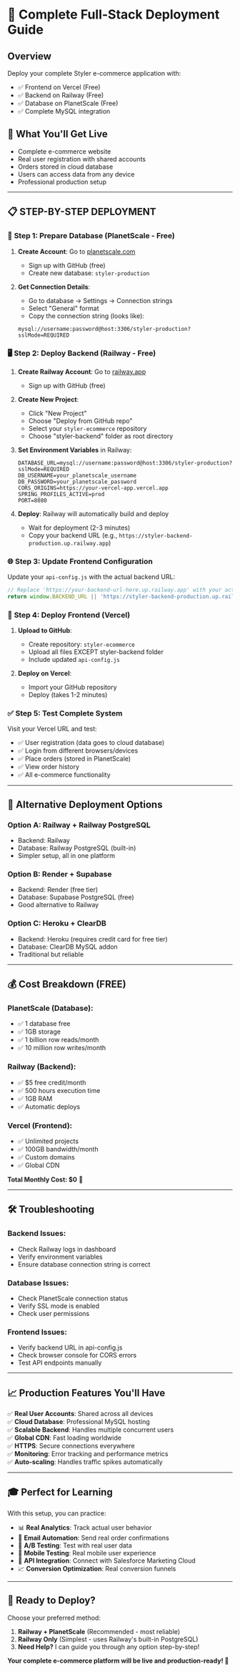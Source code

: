 # 🚀 Complete Full-Stack Deployment Guide

## Overview
Deploy your complete Styler e-commerce application with:
- ✅ Frontend on Vercel (Free)
- ✅ Backend on Railway (Free)  
- ✅ Database on PlanetScale (Free)
- ✅ Complete MySQL integration

## 🎯 What You'll Get Live
- Complete e-commerce website
- Real user registration with shared accounts
- Orders stored in cloud database
- Users can access data from any device
- Professional production setup

---

## 📋 STEP-BY-STEP DEPLOYMENT

### 🔧 **Step 1: Prepare Database (PlanetScale - Free)**

1. **Create Account**: Go to [planetscale.com](https://planetscale.com)
   - Sign up with GitHub (free)
   - Create new database: `styler-production`

2. **Get Connection Details**:
   - Go to database → Settings → Connection strings
   - Select "General" format
   - Copy the connection string (looks like):
   ```
   mysql://username:password@host:3306/styler-production?sslMode=REQUIRED
   ```

### 🖥️ **Step 2: Deploy Backend (Railway - Free)**

1. **Create Railway Account**: Go to [railway.app](https://railway.app)
   - Sign up with GitHub (free)

2. **Create New Project**:
   - Click "New Project"
   - Choose "Deploy from GitHub repo"
   - Select your `styler-ecommerce` repository
   - Choose "styler-backend" folder as root directory

3. **Set Environment Variables** in Railway:
   ```
   DATABASE_URL=mysql://username:password@host:3306/styler-production?sslMode=REQUIRED
   DB_USERNAME=your_planetscale_username
   DB_PASSWORD=your_planetscale_password
   CORS_ORIGINS=https://your-vercel-app.vercel.app
   SPRING_PROFILES_ACTIVE=prod
   PORT=8080
   ```

4. **Deploy**: Railway will automatically build and deploy
   - Wait for deployment (2-3 minutes)
   - Copy your backend URL (e.g., `https://styler-backend-production.up.railway.app`)

### 🌐 **Step 3: Update Frontend Configuration**

Update your `api-config.js` with the actual backend URL:

```javascript
// Replace 'https://your-backend-url-here.up.railway.app' with your actual Railway URL
return window.BACKEND_URL || 'https://styler-backend-production.up.railway.app';
```

### 🚀 **Step 4: Deploy Frontend (Vercel)**

1. **Upload to GitHub**: 
   - Create repository: `styler-ecommerce`
   - Upload all files EXCEPT styler-backend folder
   - Include updated `api-config.js`

2. **Deploy on Vercel**:
   - Import your GitHub repository
   - Deploy (takes 1-2 minutes)

### ✅ **Step 5: Test Complete System**

Visit your Vercel URL and test:
- ✅ User registration (data goes to cloud database)
- ✅ Login from different browsers/devices
- ✅ Place orders (stored in PlanetScale)
- ✅ View order history
- ✅ All e-commerce functionality

---

## 🔧 Alternative Deployment Options

### Option A: Railway + Railway PostgreSQL
- Backend: Railway
- Database: Railway PostgreSQL (built-in)
- Simpler setup, all in one platform

### Option B: Render + Supabase
- Backend: Render (free tier)
- Database: Supabase PostgreSQL (free)
- Good alternative to Railway

### Option C: Heroku + ClearDB
- Backend: Heroku (requires credit card for free tier)
- Database: ClearDB MySQL addon
- Traditional but reliable

---

## 💰 **Cost Breakdown (FREE)**

### PlanetScale (Database):
- ✅ 1 database free
- ✅ 1GB storage
- ✅ 1 billion row reads/month
- ✅ 10 million row writes/month

### Railway (Backend):
- ✅ $5 free credit/month
- ✅ 500 hours execution time
- ✅ 1GB RAM
- ✅ Automatic deploys

### Vercel (Frontend):
- ✅ Unlimited projects
- ✅ 100GB bandwidth/month
- ✅ Custom domains
- ✅ Global CDN

**Total Monthly Cost: $0** 🎉

---

## 🛠️ **Troubleshooting**

### Backend Issues:
- Check Railway logs in dashboard
- Verify environment variables
- Ensure database connection string is correct

### Database Issues:
- Check PlanetScale connection status
- Verify SSL mode is enabled
- Check user permissions

### Frontend Issues:
- Verify backend URL in api-config.js
- Check browser console for CORS errors
- Test API endpoints manually

---

## 📈 **Production Features You'll Have**

✅ **Real User Accounts**: Shared across all devices  
✅ **Cloud Database**: Professional MySQL hosting  
✅ **Scalable Backend**: Handles multiple concurrent users  
✅ **Global CDN**: Fast loading worldwide  
✅ **HTTPS**: Secure connections everywhere  
✅ **Monitoring**: Error tracking and performance metrics  
✅ **Auto-scaling**: Handles traffic spikes automatically  

---

## 🎓 **Perfect for Learning**

With this setup, you can practice:
- 📊 **Real Analytics**: Track actual user behavior
- 📧 **Email Automation**: Send real order confirmations  
- 🎯 **A/B Testing**: Test with real user data
- 📱 **Mobile Testing**: Real mobile user experience
- 🔄 **API Integration**: Connect with Salesforce Marketing Cloud
- 📈 **Conversion Optimization**: Real conversion funnels

---

## 🚀 **Ready to Deploy?**

Choose your preferred method:
1. **Railway + PlanetScale** (Recommended - most reliable)
2. **Railway Only** (Simplest - uses Railway's built-in PostgreSQL)
3. **Need Help?** I can guide you through any option step-by-step!

**Your complete e-commerce platform will be live and production-ready! 🌟**